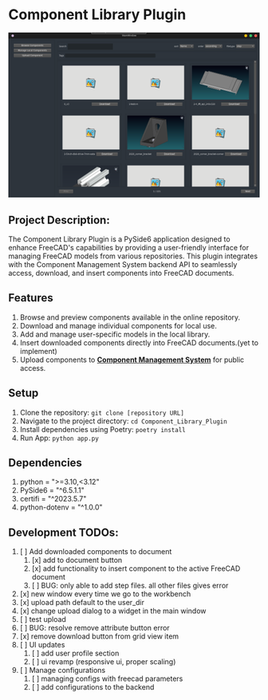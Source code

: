 # Component Library Plugin

![Preview](.img/Screenshot_20230822_113246.png)

## Project Description:
The Component Library Plugin is a PySide6 application designed to enhance FreeCAD's capabilities by providing a user-friendly interface for managing FreeCAD models from various repositories. This plugin integrates with the Component Management System backend API to seamlessly access, download, and insert components into FreeCAD documents.


## 	Features
1. Browse and preview components available in the online repository.
2. Download and manage individual components for local use.
3. Add and manage user-specific models in the local library.
4. Insert downloaded components directly into FreeCAD documents.(yet to implement)
5. Upload components to **[Component Management System](https://github.com/FreeCAD/FreeCAD-Component-Management-System)** for public access.

## Setup
1. Clone the repository: `git clone [repository URL]`
2. Navigate to the project directory: `cd Component_Library_Plugin`
3. Install dependencies using Poetry: `poetry install`
4. Run App: `python app.py`

## Dependencies
1. python = ">=3.10,<3.12"
2. PySide6 = "^6.5.1.1"
3. certifi = "^2023.5.7"
4. python-dotenv = "^1.0.0"

## Development TODOs:

1. [ ] Add downloaded components to document
	1. [x] add to document button
	1. [x] add functionality to insert component to the active FreeCAD document
	1. [ ] BUG: only able to add step files. all other files gives error
1. [x] new window every time we go to the workbench
1. [x] upload path default to the user_dir
1. [x] change upload dialog to a widget in the main window
1. [ ] test upload
1. [ ] BUG: resolve remove attribute button error
1. [x] remove download button from grid view item
1. [ ] UI updates
	1. [ ] add user profile section
	1. [ ] ui revamp (responsive ui, proper scaling)
1. [ ] Manage configurations
	1. [ ] managing configs with freecad parameters
	1. [ ] add configurations to the backend
